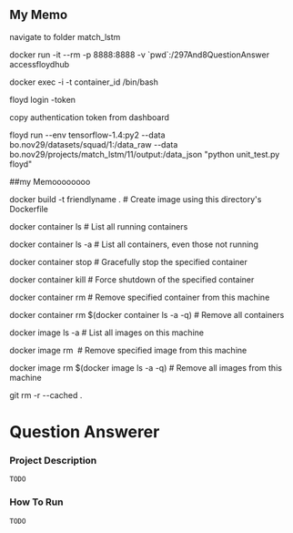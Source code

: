 ## My Memo
navigate to folder match_lstm

docker run -it --rm -p 8888:8888 -v \`pwd\`:/297And8QuestionAnswer  accessfloydhub

docker exec -i -t container_id  /bin/bash

floyd login -token

copy authentication token from dashboard

floyd run --env tensorflow-1.4:py2 --data bo.nov29/datasets/squad/1:/data_raw --data bo.nov29/projects/match_lstm/11/output:/data_json "python unit_test.py floyd"

##my Memoooooooo

docker build -t friendlyname .  # Create image using this directory's Dockerfile

docker container ls                                # List all running containers

docker container ls -a             # List all containers, even those not running

docker container stop <hash>           # Gracefully stop the specified container

docker container kill <hash>         # Force shutdown of the specified container

docker container rm <hash>        # Remove specified container from this machine

docker container rm $(docker container ls -a -q)         # Remove all containers

docker image ls -a                             # List all images on this machine

docker image rm <image id>            # Remove specified image from this machine

docker image rm $(docker image ls -a -q)   # Remove all images from this machine



git rm -r --cached .

# Question Answerer

### Project Description
```
TODO
```

### How To Run

```
TODO
```
